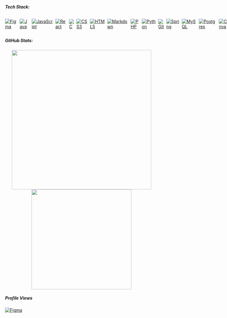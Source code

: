 <!---### 🌐 Socials:
[![Discord](https://img.shields.io/badge/Discord-%237289DA.svg?logo=discord&logoColor=white)](https://discord.gg/https://discord.gg/Z3dC3SUBya) [![Facebook](https://img.shields.io/badge/Facebook-%231877F2.svg?logo=Facebook&logoColor=white)](https://facebook.com/https://www.facebook.com/dadaisuk1/) [![Instagram](https://img.shields.io/badge/Instagram-%23E4405F.svg?logo=Instagram&logoColor=white)](https://instagram.com/https://www.instagram.com/dadaisuk1/) [![LinkedIn](https://img.shields.io/badge/LinkedIn-%230077B5.svg?logo=linkedin&logoColor=white)](https://www.linkedin.com/in/dadaisuk1/) [![YouTube](https://img.shields.io/badge/YouTube-%23FF0000.svg?logo=YouTube&logoColor=white)](https://youtube.com/@https://www.youtube.com/@MutsarelaCheese) 
--->
##### Tech Stack:
<div style="display: flex; align-items: center; gap: 8px;">
  <a href="#"><img src="https://img.shields.io/badge/figma-%23F24E1E.svg?style=flat-square&logo=figma&logoColor=white" alt="Figma" style="width: auto; height: auto;"/></a>
  <a href="#"><img src="https://img.shields.io/badge/figma-%23F24E1E.svg?style=flat-square&logo=figma&logoColor=white" alt="Java" style="width: auto; height: auto;"/></a>
  <a href="#"><img src="https://img.shields.io/badge/javascript-%23323330.svg?style=flat-square&logo=javascript&logoColor=%23F7DF1E" alt="JavaScript" style="width: auto; height: auto;"/></a>
  <a href="#"><img src="https://img.shields.io/badge/react-%2320232a.svg?style=flat-square&logo=react&logoColor=%2361DAFB" alt="React" style="width: auto; height: auto;"/></a>
  <a href="#"><img src="https://img.shields.io/badge/c-%2300599C.svg?style=flat-square&logo=c&logoColor=white" alt="C" style="width: auto; height: auto;"/></a>
  <a href="#"><img src="https://img.shields.io/badge/css3-%231572B6.svg?style=flat-square&logo=css3&logoColor=white" alt="CSS3" style="width: auto; height: auto;"/></a>
  <a href="#"><img src="https://img.shields.io/badge/html5-%23E34F26.svg?style=flat-square&logo=html5&logoColor=white" alt="HTML5" style="width: auto; height: auto;"/></a>
  <a href="#"><img src="https://img.shields.io/badge/markdown-%23000000.svg?style=flat-square&logo=markdown&logoColor=white" alt="Markdown" style="width: auto; height: auto;"/></a>
  <a href="#"><img src="https://img.shields.io/badge/php-%23777BB4.svg?style=flat-square&logo=php&logoColor=white" alt="PHP" style="width: auto; height: auto;"/></a>
  <a href="#"><img src="https://img.shields.io/badge/python-3670A0?style=flat-square&logo=python&logoColor=ffdd54" alt="Python" style="width: auto; height: auto;"/></a>
  <!---<a href="#"><img src="https://img.shields.io/badge/r-%23276DC3.svg?style=flat-square&logo=r&logoColor=white" alt="R" style="width: auto; height: auto;"/></a>--->
  <a href="#"><img src="https://img.shields.io/badge/git-%23F05033.svg?style=flat-square&logo=git&logoColor=white" alt="Git" style="width: auto; height: auto;"/></a>
  <a href="#"><img src="https://img.shields.io/badge/spring-%236DB33F.svg?style=flat-square&logo=spring&logoColor=white" alt="Spring" style="width: auto; height: auto;"/></a>
  <a href="#"><img src="https://img.shields.io/badge/mysql-4479A1.svg?style=flat-square&logo=mysql&logoColor=white" alt="MySQL" style="width: auto; height: auto;"/></a>
  <a href="#"><img src="https://img.shields.io/badge/postgres-%23316192.svg?style=flat-square&logo=postgresql&logoColor=white" alt="Postgres" style="width: auto; height: auto;"/></a>
  <a href="#"><img src="https://img.shields.io/badge/Canva-%2300C4CC.svg?style=flat-square&logo=Canva&logoColor=white" alt="Canva" style="width: auto; height: auto;"/></a>
  <a href="#"><img src="https://img.shields.io/badge/Dribbble-EA4C89?style=flat-square&logo=dribbble&logoColor=white" alt="Dribble" style="width: auto; height: auto;"/></a>
  <a href="#"><img src="https://img.shields.io/badge/adobe%20illustrator-%23FF9A00.svg?style=flat-square&logo=adobe%20illustrator&logoColor=white" alt="Adobe Illustrator" style="width: auto; height: auto;"/></a>
  <a href="#"><img src="https://img.shields.io/badge/Adobe%20Fonts-000B1D.svg?style=flat-square&logo=Adobe%20Fonts&logoColor=whitewhite" alt="Adobe Fonts" style="width: auto; height: auto;"/></a>
  <a href="#"><img src="https://img.shields.io/badge/github-%23121011.svg?style=flat-square&logo=github&logoColor=white" alt="Github" style="width: auto; height: auto;"/></a>
  <a href="#"><img src="https://img.shields.io/badge/Notion-%23000000.svg?style=flat-square&logo=notion&logoColor=white" alt="Notion" style="width: auto; height: auto;"/></a>
</div>

<!---
![Figma](https://img.shields.io/badge/figma-%23F24E1E.svg?style=flat-square&logo=figma&logoColor=white) ![Java](https://img.shields.io/badge/java-%23ED8B00.svg?style=flat-square&logo=openjdk&logoColor=white) ![JavaScript](https://img.shields.io/badge/javascript-%23323330.svg?style=flat-square&logo=javascript&logoColor=%23F7DF1E) ![React](https://img.shields.io/badge/react-%2320232a.svg?style=flat-square&logo=react&logoColor=%2361DAFB) ![C](https://img.shields.io/badge/c-%2300599C.svg?style=flat-square&logo=c&logoColor=white) ![CSS3](https://img.shields.io/badge/css3-%231572B6.svg?style=flat-square&logo=css3&logoColor=white) ![HTML5](https://img.shields.io/badge/html5-%23E34F26.svg?style=flat-square&logo=html5&logoColor=white) ![Markdown](https://img.shields.io/badge/markdown-%23000000.svg?style=flat-square&logo=markdown&logoColor=white) ![PHP](https://img.shields.io/badge/php-%23777BB4.svg?style=flat-square&logo=php&logoColor=white) ![Python](https://img.shields.io/badge/python-3670A0?style=flat-square&logo=python&logoColor=ffdd54) ![R](https://img.shields.io/badge/r-%23276DC3.svg?style=flat-square&logo=r&logoColor=white) ![Git](https://img.shields.io/badge/git-%23F05033.svg?style=flat-square&logo=git&logoColor=white) ![Spring](https://img.shields.io/badge/spring-%236DB33F.svg?style=flat-square&logo=spring&logoColor=white) ![Django](https://img.shields.io/badge/django-%23092E20.svg?style=flat-square&logo=django&logoColor=white) ![NPM](https://img.shields.io/badge/NPM-%23CB3837.svg?style=flat-square&logo=npm&logoColor=white) ![MySQL](https://img.shields.io/badge/mysql-4479A1.svg?style=flat-square&logo=mysql&logoColor=white) ![Postgres](https://img.shields.io/badge/postgres-%23316192.svg?style=flat-square&logo=postgresql&logoColor=white) ![SQLite](https://img.shields.io/badge/sqlite-%2307405e.svg?style=flat-square&logo=sqlite&logoColor=white) ![Canva](https://img.shields.io/badge/Canva-%2300C4CC.svg?style=flat-square&logo=Canva&logoColor=white) ![Dribbble](https://img.shields.io/badge/Dribbble-EA4C89?style=flat-square&logo=dribbble&logoColor=white) ![Adobe Illustrator](https://img.shields.io/badge/adobe%20illustrator-%23FF9A00.svg?style=flat-square&logo=adobe%20illustrator&logoColor=white) ![Adobe Fonts](https://img.shields.io/badge/Adobe%20Fonts-000B1D.svg?style=flat-square&logo=Adobe%20Fonts&logoColor=white) ![GitHub](https://img.shields.io/badge/github-%23121011.svg?style=flat-square&logo=github&logoColor=white) ![Notion](https://img.shields.io/badge/Notion-%23000000.svg?style=flat-square&logo=notion&logoColor=white)
--->

##### GitHub Stats:
<div align="center">
<!--  
![](https://github-readme-stats.vercel.app/api?username=Dadaisuk1&theme=aura&hide_border=false&include_all_commits=true&count_private=false)
![](https://nirzak-streak-stats.vercel.app/?user=Dadaisuk1&theme=aura&hide_border=false)
 -->
<img width="460em" src="https://nirzak-streak-stats.vercel.app/?user=Dadaisuk1&theme=aura&hide_border=false" />
<img width="330px" src="https://github-readme-stats.vercel.app/api/top-langs/?username=Dadaisuk1&theme=aura&hide_border=false&include_all_commits=true&count_private=true&layout=compact"/>
</div>

<!--
  ### 💰 You can help me by Donating
  [![BuyMeACoffee](https://img.shields.io/badge/Buy%20Me%20a%20Coffee-ffdd00?style=for-the-badge&logo=buy-me-a-coffee&logoColor=black)](https://buymeacoffee.com/dadaisuk1) [![Ko-Fi](https://img.shields.io/badge/Ko--fi-F16061?style=for-the-badge&logo=ko-fi&logoColor=white)](https://ko-fi.com/dadaisuk1) 
-->

  ##### Profile Views
<a href="#"><img src="https://komarev.com/ghpvc/?username=Dadaisuk1&abbreviated=true" alt="Figma" style="width: auto; height: auto;"/></a>
 
